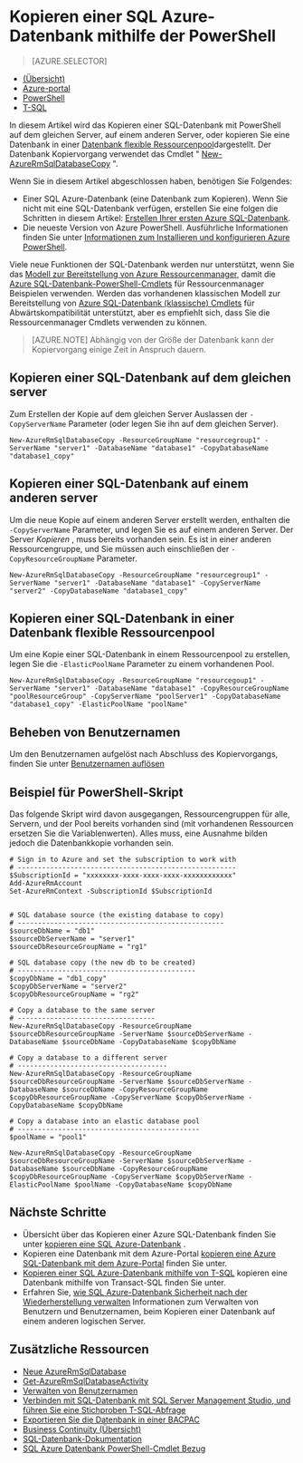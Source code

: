 <properties 
    pageTitle="Kopieren eine SQL Azure-Datenbank mithilfe der PowerShell | Microsoft Azure" 
    description="Erstellen Sie Kopieren einer SQL Azure-Datenbank mithilfe der PowerShell" 
    services="sql-database"
    documentationCenter=""
    authors="stevestein"
    manager="jhubbard"
    editor=""/>

<tags
    ms.service="sql-database"
    ms.devlang="NA"
    ms.date="09/08/2016"
    ms.author="sstein"
    ms.workload="data-management"
    ms.topic="article"
    ms.tgt_pltfrm="NA"/>


# <a name="copy-an-azure-sql-database-using-powershell"></a>Kopieren einer SQL Azure-Datenbank mithilfe der PowerShell


> [AZURE.SELECTOR]
- [(Übersicht)](sql-database-copy.md)
- [Azure-portal](sql-database-copy-portal.md)
- [PowerShell](sql-database-copy-powershell.md)
- [T-SQL](sql-database-copy-transact-sql.md)

In diesem Artikel wird das Kopieren einer SQL-Datenbank mit PowerShell auf dem gleichen Server, auf einem anderen Server, oder kopieren Sie eine Datenbank in einer [Datenbank flexible Ressourcenpool](sql-database-elastic-pool.md)dargestellt. Der Datenbank Kopiervorgang verwendet das Cmdlet " [New-AzureRmSqlDatabaseCopy](https://msdn.microsoft.com/library/mt603644.aspx) ". 


Wenn Sie in diesem Artikel abgeschlossen haben, benötigen Sie Folgendes:

- Einer SQL Azure-Datenbank (eine Datenbank zum Kopieren). Wenn Sie nicht mit eine SQL-Datenbank verfügen, erstellen Sie eine folgen die Schritten in diesem Artikel: [Erstellen Ihrer ersten Azure SQL-Datenbank](sql-database-get-started.md).
- Die neueste Version von Azure PowerShell. Ausführliche Informationen finden Sie unter [Informationen zum Installieren und konfigurieren Azure PowerShell](../powershell-install-configure.md).


Viele neue Funktionen der SQL-Datenbank werden nur unterstützt, wenn Sie das [Modell zur Bereitstellung von Azure Ressourcenmanager](../azure-resource-manager/resource-group-overview.md), damit die [Azure SQL-Datenbank-PowerShell-Cmdlets](https://msdn.microsoft.com/library/azure/mt574084.aspx) für Ressourcenmanager Beispielen verwenden. Werden das vorhandenen klassischen Modell zur Bereitstellung von [Azure SQL-Datenbank (klassische) Cmdlets](https://msdn.microsoft.com/library/azure/dn546723.aspx) für Abwärtskompatibilität unterstützt, aber es empfiehlt sich, dass Sie die Ressourcenmanager Cmdlets verwenden zu können.


>[AZURE.NOTE] Abhängig von der Größe der Datenbank kann der Kopiervorgang einige Zeit in Anspruch dauern.


## <a name="copy-a-sql-database-to-the-same-server"></a>Kopieren einer SQL-Datenbank auf dem gleichen server

Zum Erstellen der Kopie auf dem gleichen Server Auslassen der `-CopyServerName` Parameter (oder legen Sie ihn auf dem gleichen Server).

    New-AzureRmSqlDatabaseCopy -ResourceGroupName "resourcegroup1" -ServerName "server1" -DatabaseName "database1" -CopyDatabaseName "database1_copy"

## <a name="copy-a-sql-database-to-a-different-server"></a>Kopieren einer SQL-Datenbank auf einem anderen server

Um die neue Kopie auf einem anderen Server erstellt werden, enthalten die `-CopyServerName` Parameter, und legen Sie es auf einem anderen Server. Der Server *Kopieren* , muss bereits vorhanden sein. Es ist in einer anderen Ressourcengruppe, und Sie müssen auch einschließen der `-CopyResourceGroupName` Parameter.

    New-AzureRmSqlDatabaseCopy -ResourceGroupName "resourcegroup1" -ServerName "server1" -DatabaseName "database1" -CopyServerName "server2" -CopyDatabaseName "database1_copy"


## <a name="copy-a-sql-database-into-an-elastic-database-pool"></a>Kopieren einer SQL-Datenbank in einer Datenbank flexible Ressourcenpool

Um eine Kopie einer SQL-Datenbank in einem Ressourcenpool zu erstellen, legen Sie die `-ElasticPoolName` Parameter zu einem vorhandenen Pool.

    New-AzureRmSqlDatabaseCopy -ResourceGroupName "resourcegoup1" -ServerName "server1" -DatabaseName "database1" -CopyResourceGroupName "poolResourceGroup" -CopyServerName "poolServer1" -CopyDatabaseName "database1_copy" -ElasticPoolName "poolName"


## <a name="resolve-logins"></a>Beheben von Benutzernamen

Um den Benutzernamen aufgelöst nach Abschluss des Kopiervorgangs, finden Sie unter [Benutzernamen auflösen](sql-database-copy-transact-sql.md#resolve-logins-after-the-copy-operation-completes)


## <a name="example-powershell-script"></a>Beispiel für PowerShell-Skript

Das folgende Skript wird davon ausgegangen, Ressourcengruppen für alle, Servern, und der Pool bereits vorhanden sind (mit vorhandenen Ressourcen ersetzen Sie die Variablenwerten). Alles muss, eine Ausnahme bilden jedoch die Datenbankkopie vorhanden sein.

    # Sign in to Azure and set the subscription to work with
    # ------------------------------------------------------
    $SubscriptionId = "xxxxxxxx-xxxx-xxxx-xxxx-xxxxxxxxxxxx"
    Add-AzureRmAccount
    Set-AzureRmContext -SubscriptionId $SubscriptionId
    
    
    # SQL database source (the existing database to copy)
    # ---------------------------------------------------
    $sourceDbName = "db1"
    $sourceDbServerName = "server1"
    $sourceDbResourceGroupName = "rg1"
    
    # SQL database copy (the new db to be created)
    # --------------------------------------------
    $copyDbName = "db1_copy"
    $copyDbServerName = "server2"
    $copyDbResourceGroupName = "rg2"
    
    # Copy a database to the same server
    # ----------------------------------
    New-AzureRmSqlDatabaseCopy -ResourceGroupName $sourceDbResourceGroupName -ServerName $sourceDbServerName -DatabaseName $sourceDbName -CopyDatabaseName $copyDbName
    
    # Copy a database to a different server
    # -------------------------------------
    New-AzureRmSqlDatabaseCopy -ResourceGroupName $sourceDbResourceGroupName -ServerName $sourceDbServerName -DatabaseName $sourceDbName -CopyResourceGroupName $copyDbResourceGroupName -CopyServerName $copyDbServerName -CopyDatabaseName $copyDbName
    
    # Copy a database into an elastic database pool
    # ---------------------------------------------
    $poolName = "pool1"
    
    New-AzureRmSqlDatabaseCopy -ResourceGroupName $sourceDbResourceGroupName -ServerName $sourceDbServerName -DatabaseName $sourceDbName -CopyResourceGroupName $copyDbResourceGroupName -CopyServerName $copyDbServerName -ElasticPoolName $poolName -CopyDatabaseName $copyDbName



    

## <a name="next-steps"></a>Nächste Schritte

- Übersicht über das Kopieren einer Azure SQL-Datenbank finden Sie unter [kopieren eine SQL Azure-Datenbank](sql-database-copy.md) .
- Kopieren eine Datenbank mit dem Azure-Portal [kopieren eine Azure SQL-Datenbank mit dem Azure-Portal](sql-database-copy-portal.md) finden Sie unter.
- [Kopieren einer SQL Azure-Datenbank mithilfe von T-SQL](sql-database-copy-transact-sql.md) kopieren eine Datenbank mithilfe von Transact-SQL finden Sie unter.
- Erfahren Sie, [wie SQL Azure-Datenbank Sicherheit nach der Wiederherstellung verwalten](sql-database-geo-replication-security-config.md) Informationen zum Verwalten von Benutzern und Benutzernamen, beim Kopieren einer Datenbank auf einem anderen logischen Server.


## <a name="additional-resources"></a>Zusätzliche Ressourcen

- [Neue AzureRmSqlDatabase](https://msdn.microsoft.com/library/mt603644.aspx)
- [Get-AzureRmSqlDatabaseActivity](https://msdn.microsoft.com/library/mt603687.aspx)
- [Verwalten von Benutzernamen](sql-database-manage-logins.md)
- [Verbinden mit SQL-Datenbank mit SQL Server Management Studio, und führen Sie eine Stichproben T-SQL-Abfrage](sql-database-connect-query-ssms.md)
- [Exportieren Sie die Datenbank in einer BACPAC](sql-database-export.md)
- [Business Continuity (Übersicht)](sql-database-business-continuity.md)
- [SQL-Datenbank-Dokumentation](https://azure.microsoft.com/documentation/services/sql-database/)
- [SQL Azure Datenbank PowerShell-Cmdlet Bezug](https://msdn.microsoft.com/library/mt574084.aspx)
